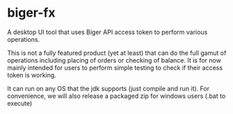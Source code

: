 # biger-fx
A desktop UI tool that uses Biger API access token to perform various operations.

This is not a fully featured product (yet at least) that can do the full gamut of operations including placing of orders or checking of balance. It is for now mainly intended for users
to perform simple testing to check if their access token is working.

It can run on any OS that the jdk supports (just compile and run it). For convenience, we will also release a packaged zip for windows users (.bat to execute)